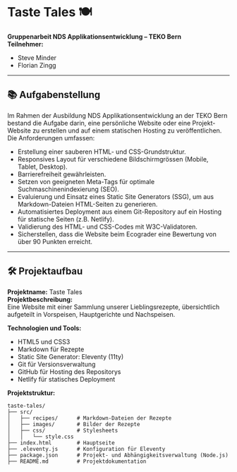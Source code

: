 # Taste Tales 🍽️

**Gruppenarbeit NDS Applikationsentwicklung – TEKO Bern**  
**Teilnehmer:**
- Steve Minder
- Florian Zingg

---

## 📚 Aufgabenstellung

Im Rahmen der Ausbildung NDS Applikationsentwicklung an der TEKO Bern bestand die Aufgabe darin, eine persönliche Website oder eine Projekt-Website zu erstellen und auf einem statischen Hosting zu veröffentlichen.  
Die Anforderungen umfassen:

- Erstellung einer sauberen HTML- und CSS-Grundstruktur.
- Responsives Layout für verschiedene Bildschirmgrössen (Mobile, Tablet, Desktop).
- Barrierefreiheit gewährleisten.
- Setzen von geeigneten Meta-Tags für optimale Suchmaschinenindexierung (SEO).
- Evaluierung und Einsatz eines Static Site Generators (SSG), um aus Markdown-Dateien HTML-Seiten zu generieren.
- Automatisiertes Deployment aus einem Git-Repository auf ein Hosting für statische Seiten (z.B. Netlify).
- Validierung des HTML- und CSS-Codes mit W3C-Validatoren.
- Sicherstellen, dass die Website beim Ecograder eine Bewertung von über 90 Punkten erreicht.

---

## 🛠️ Projektaufbau

**Projektname:** Taste Tales  
**Projektbeschreibung:**  
Eine Website mit einer Sammlung unserer Lieblingsrezepte, übersichtlich aufgeteilt in Vorspeisen, Hauptgerichte und Nachspeisen.

**Technologien und Tools:**
- HTML5 und CSS3
- Markdown für Rezepte
- Static Site Generator: Eleventy (11ty)
- Git für Versionsverwaltung
- GitHub für Hosting des Repositorys
- Netlify für statisches Deployment

**Projektstruktur:**

```plaintext
taste-tales/
├── src/
│   ├── recipes/      # Markdown-Dateien der Rezepte
│   ├── images/       # Bilder der Rezepte
│   ├── css/          # Stylesheets
│   │   └── style.css
├── index.html        # Hauptseite
├── .eleventy.js      # Konfiguration für Eleventy
├── package.json      # Projekt- und Abhängigkeitsverwaltung (Node.js)
├── README.md         # Projektdokumentation
